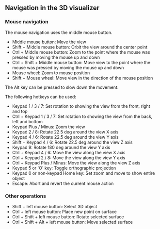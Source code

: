 Navigation in the 3D visualizer
-------------------------------

### Mouse navigation

The mouse navigation uses the middle mouse button.

- Middle mouse button: Move the view
- Shift + Middle mouse button: Orbit the view around the center point
- Ctrl + Middle mouse button: Zoom to the point where the mouse was pressed by moving the mouse up and down
- Ctrl + Shift + Middle mouse button: Move view to the point where the mouse was pressed by moving the mouse up and down
- Mouse wheel: Zoom to mouse position
- Shift + Mouse wheel: Move view in the direction of the mouse position

The Alt key can be pressed to slow down the movement.

The following hotkeys can be used:

- Keypad 1 / 3 / 7: Set rotation to showing the view from the front, right and top
- Ctrl + Keypad 1 / 3 / 7: Set rotation to showing the view from the back, left and bottom
- Keypad Plus / Minus: Zoom the view
- Keypad 2 / 8: Rotate 22.5 deg around the view X axis
- Keypad 4 / 6: Rotate 22.5 deg around the view Y axis
- Shift + Keypad 4 / 6: Rotate 22.5 deg around the view Z axis
- Keypad 9: Rotate 180 deg around the view Y axis
- Ctrl + Keypad 4 / 6: Move the view along the view X axis
- Ctrl + Keypad 2 / 8: Move the view along the view Y axis
- Ctrl + Keypad Plus / Minus: Move the view along the view Z axis
- Keypad 5 or 'O' key: Toggle orthographic projection
- Keypad 0 or non-keypad Home key: Set zoom and move to show entire object
- Escape: Abort and revert the current mouse action

### Other operations

- Shift + left mouse button: Select 3D object
- Ctrl + left mouse button: Place new point on surface
- Ctrl + Shift + left mouse button: Rotate selected surface
- Ctrl + Shift + Alt + left mouse button: Move selected surface

